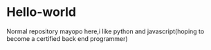# Hello-world
Normal repository
mayopo here,i like python and javascript(hoping to become a certified back end programmer)
